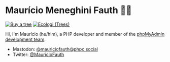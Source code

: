 # Maurício Meneghini Fauth 🐘⛵

[![Buy a tree](https://img.shields.io/badge/Buy%20me%20a%20tree-%F0%9F%8C%B3-green?style=flat-square)](https://ecologi.com/mauriciofauth?r=616595949d3ace1bc211bf08)
[![Ecologi (Trees)](https://img.shields.io/ecologi/trees/mauriciofauth?style=flat-square)](https://ecologi.com/mauriciofauth?r=616595949d3ace1bc211bf08)

Hi, I'm Maurício (he/him), a PHP developer and member of the [phpMyAdmin development team](https://www.phpmyadmin.net/team/).

- Mastodon: [@mauriciofauth@phpc.social](https://phpc.social/@mauriciofauth)
- Twitter: [@MauricioFauth](https://twitter.com/MauricioFauth)

<!--
**mauriciofauth/mauriciofauth** is a ✨ _special_ ✨ repository because its `README.md` (this file) appears on your GitHub profile.

Here are some ideas to get you started:

- 🔭 I’m currently working on ...
- 🌱 I’m currently learning ...
- 👯 I’m looking to collaborate on ...
- 🤔 I’m looking for help with ...
- 💬 Ask me about ...
- 📫 How to reach me: ...
- 😄 Pronouns: ...
- ⚡ Fun fact: ...
-->
